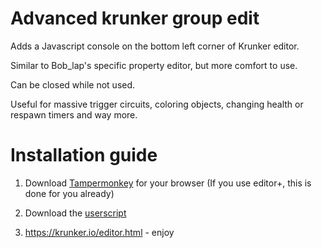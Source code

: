 # Advanced krunker group edit
Adds a Javascript console on the bottom left corner of Krunker editor.

Similar to Bob_lap's specific property editor, but more comfort to use.

Can be closed while not used.

Useful for massive trigger circuits, coloring objects, changing health or respawn timers and way more.

# Installation guide

1. Download [Tampermonkey](https://www.tampermonkey.net/) for your browser (If you use editor+, this is done for you already)

2. Download the [userscript](https://gist.github.com/ZomboCode/a294eaa98281198cc51370ce113be03c/raw/79a498ae0ce9f27d5a741730c90949aaaa5bfebb/property-editor.user.js)

3. https://krunker.io/editor.html - enjoy

